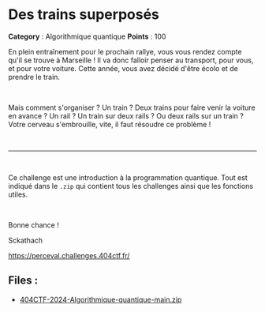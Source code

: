 # Des trains superposés 

**Category** : Algorithmique quantique
**Points** : 100

En plein entraînement pour le prochain rallye, vous vous rendez compte qu'il se trouve à Marseille ! Il va donc falloir penser au transport, pour vous, et pour votre voiture. Cette année, vous avez décidé d'être écolo et de prendre le train. 

<p class="space">&nbsp;</p>

Mais comment s'organiser ? Un train ? Deux trains pour faire venir la voiture en avance ? Un rail ? Un train sur deux rails ? Ou deux rails sur un train ? Votre cerveau s'embrouille, vite, il faut résoudre ce problème ! 


<p class="space">&nbsp;</p>

***

<p class="space">&nbsp;</p>

Ce challenge est une introduction à la programmation quantique. Tout est indiqué dans le `.zip` qui contient tous les challenges ainsi que les fonctions utiles.
<p class="space">&nbsp;</p>

Bonne chance !

<div class="author">Sckathach</div>

https://perceval.challenges.404ctf.fr/

## Files : 
 - [404CTF-2024-Algorithmique-quantique-main.zip](./404CTF-2024-Algorithmique-quantique-main.zip)


